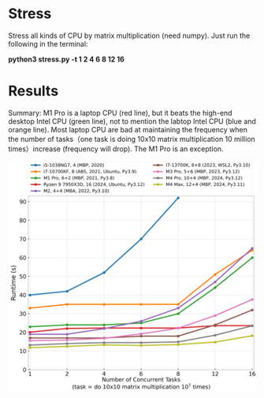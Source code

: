 # Stress
Stress all kinds of CPU by matrix multiplication (need numpy). Just run the following in the terminal:

**python3 stress.py -t 1 2 4 6 8 12 16**

# Results
Summary: M1 Pro is a laptop CPU (red line), but it beats the high-end desktop Intel CPU (green line), not to mention the labtop Intel CPU (blue and orange line).
Most laptop CPU are bad at maintaining the frequency when the number of tasks（one task is doing 10x10 matrix multiplication 10 million times）increase (frequency will drop). The M1 Pro is an exception.

![cpu_perf](https://github.com/caitaozhan/stress/blob/main/cpu_perf.png)
